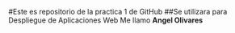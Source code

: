 #Este es repositorio de la practica 1 de GitHub
##Se utilizara para Despliegue de Aplicaciones Web
Me llamo **Angel Olivares**